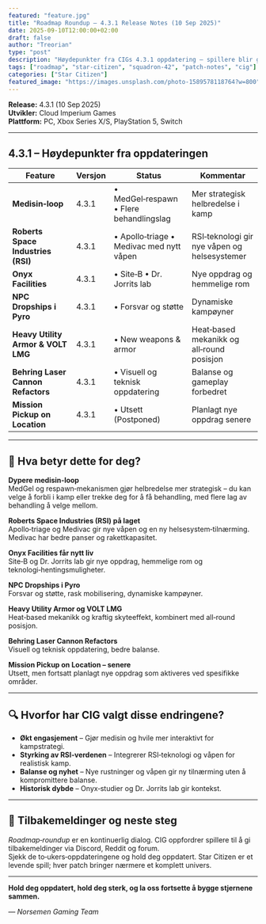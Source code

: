 ```yaml
---
featured: "feature.jpg"
title: "Roadmap Roundup – 4.3.1 Release Notes (10 Sep 2025)"
date: 2025-09-10T12:00:00+02:00
draft: false
author: "Treorian"
type: "post"
description: "Høydepunkter fra CIGs 4.3.1 oppdatering – spillere blir gjort klar på nye funksjoner, mekanikker og planlagte endringer for Star Citizen og Squadron 42."
tags: ["roadmap", "star-citizen", "squadron-42", "patch-notes", "cig"]
categories: ["Star Citizen"]
featured_image: "https://images.unsplash.com/photo-1589578118764?w=800"
---
```


**Release:** 4.3.1 (10 Sep 2025)  
**Utvikler:** Cloud Imperium Games  
**Plattform:** PC, Xbox Series X/S, PlayStation 5, Switch  

---

## 4.3.1 – Høydepunkter fra oppdateringen

| Feature | Versjon | Status | Kommentar |
|---|---|---|---|
| **Medisin‑loop** | 4.3.1 | • MedGel‑respawn • Flere behandlingslag | Mer strategisk helbredelse i kamp |
| **Roberts Space Industries (RSI)** | 4.3.1 | • Apollo‑triage • Medivac med nytt våpen | RSI‑teknologi gir nye våpen og helsesystemer |
| **Onyx Facilities** | 4.3.1 | • Site‑B • Dr. Jorrits lab | Nye oppdrag og hemmelige rom |
| **NPC Dropships i Pyro** | 4.3.1 | • Forsvar og støtte | Dynamiske kampøyner |
| **Heavy Utility Armor & VOLT LMG** | 4.3.1 | • New weapons & armor | Heat‑based mekanikk og all‑round posisjon |
| **Behring Laser Cannon Refactors** | 4.3.1 | • Visuell og teknisk oppdatering | Balanse og gameplay forbedret |
| **Mission Pickup on Location** | 4.3.1 | • Utsett (Postponed) | Planlagt nye oppdrag senere |

---

## 🎯 Hva betyr dette for deg?

**Dypere medisin‑loop**  
MedGel og respawn‑mekanismen gjør helbredelse mer strategisk – du kan velge å forbli i kamp eller trekke deg for å få behandling, med flere lag av behandling å velge mellom.

**Roberts Space Industries (RSI) på laget**  
Apollo‑triage og Medivac gir nye våpen og en ny helsesystem‑tilnærming. Medivac har bedre panser og rakettkapasitet.

**Onyx Facilities får nytt liv**  
Site‑B og Dr. Jorrits lab gir nye oppdrag, hemmelige rom og teknologi‑hentingsmuligheter.

**NPC Dropships i Pyro**  
Forsvar og støtte, rask mobilisering, dynamiske kampøyner.

**Heavy Utility Armor og VOLT LMG**  
Heat‑based mekanikk og kraftig skyteeffekt, kombinert med all‑round posisjon.

**Behring Laser Cannon Refactors**  
Visuell og teknisk oppdatering, bedre balanse.

**Mission Pickup on Location – senere**  
Utsett, men fortsatt planlagt nye oppdrag som aktiveres ved spesifikke områder.

---

## 🔍 Hvorfor har CIG valgt disse endringene?

- **Økt engasjement** – Gjør medisin og hvile mer interaktivt for kampstrategi.  
- **Styrking av RSI‑verdenen** – Integrerer RSI‑teknologi og våpen for realistisk kamp.  
- **Balanse og nyhet** – Nye rustninger og våpen gir ny tilnærming uten å kompromittere balanse.  
- **Historisk dybde** – Onyx‑studier og Dr. Jorrits lab gir kontekst.

---

## 📌 Tilbakemeldinger og neste steg

*Roadmap‑roundup* er en kontinuerlig dialog. CIG oppfordrer spillere til å gi tilbakemeldinger via Discord, Reddit og forum.  
Sjekk de to‑ukers‑oppdateringene og hold deg oppdatert. Star Citizen er et levende spill; hver patch bringer nærmere et komplett univers.

---

**Hold deg oppdatert, hold deg sterk, og la oss fortsette å bygge stjernene sammen.**  

*— Norsemen Gaming Team*
